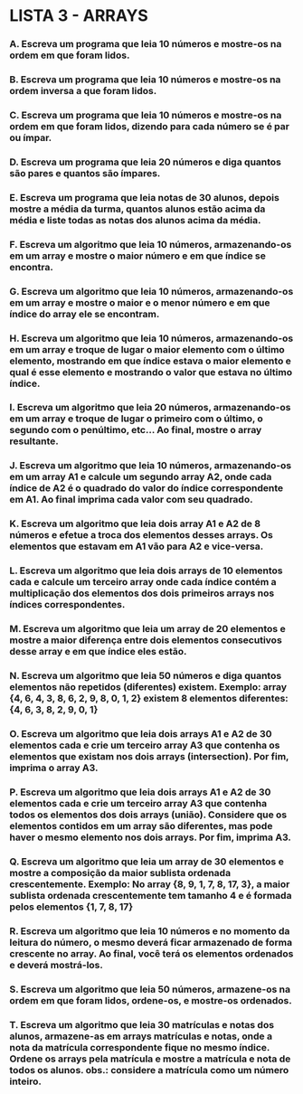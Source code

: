 # LISTA 3 - ARRAYS  
### A. Escreva um programa que leia 10 números e mostre-os na ordem em que foram lidos.  
### B. Escreva um programa que leia 10 números e mostre-os na ordem inversa a que foram lidos.  
### C. Escreva um programa que leia 10 números e mostre-os na ordem em que foram lidos, dizendo para cada número se é par ou ímpar.  
### D. Escreva um programa que leia 20 números e diga quantos são pares e quantos são ímpares.  
### E. Escreva um programa que leia notas de 30 alunos, depois mostre a média da turma, quantos alunos estão acima da média e liste todas as notas dos alunos acima da média.  
### F. Escreva um algoritmo que leia 10 números, armazenando-os em um array e mostre o maior número e em que índice se encontra.  
### G. Escreva um algoritmo que leia 10 números, armazenando-os em um array e mostre o maior e o menor número e em que índice do array ele se encontram.  
### H. Escreva um algoritmo que leia 10 números, armazenando-os em um array e troque de lugar o maior elemento com o último elemento, mostrando em que índice estava o maior elemento e qual é esse elemento e mostrando o valor que estava no último índice.  
### I. Escreva um algoritmo que leia 20 números, armazenando-os em um array e troque de lugar o primeiro com o último, o segundo com o penúltimo, etc... Ao final, mostre o array resultante.  
### J. Escreva um algoritmo que leia 10 números, armazenando-os em um array A1 e calcule um segundo array A2, onde cada índice de A2 é o quadrado do valor do índice correspondente em A1. Ao final imprima cada valor com seu quadrado.  
### K. Escreva um algoritmo que leia dois array A1 e A2 de 8 números e efetue a troca dos elementos desses arrays. Os elementos que estavam em A1 vão para A2 e vice-versa.  
### L. Escreva um algoritmo que leia dois arrays de 10 elementos cada e calcule um terceiro array onde cada índice contém a multiplicação dos elementos dos dois primeiros arrays nos índices correspondentes.  
### M. Escreva um algoritmo que leia um array de 20 elementos e mostre a maior diferença entre dois elementos consecutivos desse array e em que índice eles estão.  
### N. Escreva um algoritmo que leia 50 números e diga quantos elementos não repetidos (diferentes) existem. Exemplo: array {4, 6, 4, 3, 8, 6, 2, 9, 8, 0, 1, 2} existem 8 elementos diferentes: {4, 6, 3, 8, 2, 9, 0, 1}  
### O. Escreva um algoritmo que leia dois arrays A1 e A2 de 30 elementos cada e crie um terceiro array A3 que contenha os elementos que existam nos dois arrays (intersection). Por fim, imprima o array A3.  
### P. Escreva um algoritmo que leia dois arrays A1 e A2 de 30 elementos cada e crie um terceiro array A3 que contenha todos os elementos dos dois arrays (união). Considere que os elementos contidos em um array são diferentes, mas pode haver o mesmo elemento nos dois arrays. Por fim, imprima A3.  
### Q. Escreva um algoritmo que leia um array de 30 elementos e mostre a composição da maior sublista ordenada crescentemente. Exemplo: No array {8, 9, 1, 7, 8, 17, 3}, a maior sublista ordenada crescentemente tem tamanho 4 e é formada pelos elementos {1, 7, 8, 17}  
### R. Escreva um algoritmo que leia 10 números e no momento da leitura do número, o mesmo deverá ficar armazenado de forma crescente no array. Ao final, você terá os elementos ordenados e deverá mostrá-los.  
### S. Escreva um algoritmo que leia 50 números, armazene-os na ordem em que foram lidos, ordene-os, e mostre-os ordenados.  
### T. Escreva um algoritmo que leia 30 matrículas e notas dos alunos, armazene-as em arrays matrículas e notas, onde a nota da matrícula correspondente fique no mesmo índice. Ordene os arrays pela matrícula e mostre a matrícula e nota de todos os alunos. obs.: considere a matrícula como um número inteiro.